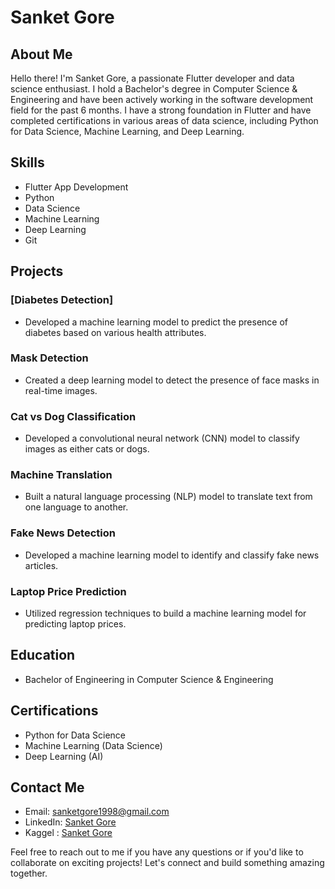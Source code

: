 <!-- - 👋 Hi, I’m Sanket Gore
- 👀 I’m interested in data science, machine learning and artificial intelligence
- 🌱 I’m currently looking job for data scientist, machine learning engeneer or artificial intelligence engeneer
- 📄 Know about my experiences Linkedin
- 👨‍💻 Enthusiastic and curious to learn new skills !!
- 📫 You can reach me via [LinkedIn](https://www.linkedin.com/in/sanket-gore-95bb49177/) 
- 📚 I am looking forward to enhance my knowledge by learning new skills and grow in the tech fields.

#Here are some of my top Projects

###Here are some of my `Machine Learning` and `Deep Learning` Projects
 -->
# Sanket Gore

## About Me
Hello there! I'm Sanket Gore, a passionate Flutter developer and data science enthusiast. I hold a Bachelor's degree in Computer Science & Engineering and have been actively working in the software development field for the past 6 months. I have a strong foundation in Flutter and have completed certifications in various areas of data science, including Python for Data Science, Machine Learning, and Deep Learning.

## Skills
- Flutter App Development
- Python
- Data Science
- Machine Learning
- Deep Learning
- Git

## Projects

### [Diabetes Detection]
- Developed a machine learning model to predict the presence of diabetes based on various health attributes.

### Mask Detection
- Created a deep learning model to detect the presence of face masks in real-time images.

### Cat vs Dog Classification
- Developed a convolutional neural network (CNN) model to classify images as either cats or dogs.
<!-- - Created a Flutter application with a user-friendly interface to enable users to upload images and receive instant predictions. -->

### Machine Translation
- Built a natural language processing (NLP) model to translate text from one language to another.
<!-- - Incorporated the model into a Flutter app, allowing users to translate sentences and phrases in real-time. -->

### Fake News Detection
- Developed a machine learning model to identify and classify fake news articles.
<!-- - Created a user-friendly Flutter application that enables users to enter news articles and receive credibility scores. -->

### Laptop Price Prediction
- Utilized regression techniques to build a machine learning model for predicting laptop prices.
<!-- - Designed a Flutter app that allows users to input laptop specifications and receive estimated prices. -->

## Education
- Bachelor of Engineering in Computer Science & Engineering

## Certifications
- Python for Data Science
- Machine Learning (Data Science)
- Deep Learning (AI)

## Contact Me
- Email: [sanketgore1998@gmail.com](mailto:sanketgore1998@gmail.com)
- LinkedIn: [Sanket Gore](https://www.linkedin.com/in/sanket-gore-95bb49177/)
- Kaggel : [Sanket Gore](https://www.kaggle.com/sanketgore10)

Feel free to reach out to me if you have any questions or if you'd like to collaborate on exciting projects! Let's connect and build something amazing together.
